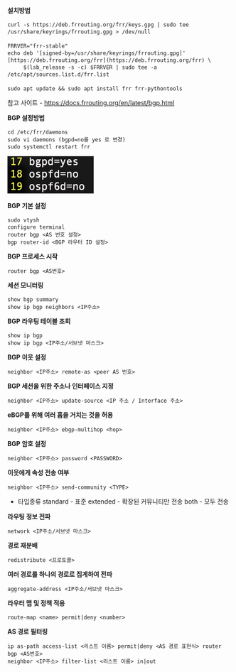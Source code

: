 **설치방법**
```
curl -s https://deb.frrouting.org/frr/keys.gpg | sudo tee /usr/share/keyrings/frrouting.gpg > /dev/null

FRRVER="frr-stable"
echo deb '[signed-by=/usr/share/keyrings/frrouting.gpg]' [https://deb.frrouting.org/frr](https://deb.frrouting.org/frr) \
     $(lsb_release -s -c) $FRRVER | sudo tee -a /etc/apt/sources.list.d/frr.list
     
sudo apt update && sudo apt install frr frr-pythontools
```

참고 사이트 - https://docs.frrouting.org/en/latest/bgp.html

**BGP 설정방법**
```
cd /etc/frr/daemons
sudo vi daemons (bgpd=no를 yes 로 변경)
sudo systemctl restart frr
```
![](img/FRR.png)

**BGP 기본 설정**
```
sudo vtysh
configure terminal
router bgp <AS 번호 설정>
bgp router-id <BGP 라우터 ID 설정>
```

**BGP 프로세스 시작**
```
router bgp <AS번호>
```

**세션 모니터링**
```
show bgp summary
show ip bgp neighbors <IP주소>
```

**BGP 라우팅 테이블 조회**
```
show ip bgp 
show ip bgp <IP주소/서브넷 마스크>
```

**BGP 이웃 설정**
```
neighbor <IP주소> remote-as <peer AS 번호>
```

**BGP 세션을 위한 주소나 인터페이스 지정**
```
neighbor <IP주소> update-source <IP 주소 / Interface 주소>
```

**eBGP를 위해 여러 홉을 거치는 것을 허용**
```
neighbor <IP주소> ebgp-multihop <hop>
```

**BGP 암호 설정**
```
neighbor <IP주소> password <PASSWORD>
```

**이웃에게 속성 전송 여부**
```
neighbor <IP주소> send-community <TYPE>
```
 - 타입종류
	standard - 표준
	extended -  확장된 커뮤니티만 전송
	both - 모두 전송

**라우팅 정보 전파**
```
network <IP주소/서브넷 마스크>
```

**경로 재분배**
```
redistribute <프로토콜>
```

**여러 경로를 하나의 경로로 집계하여 전파**
```
aggregate-address <IP주소/서브넷 마스크>
```

**라우터 맵 및 정책 적용**
```
route-map <name> permit|deny <number>
```

**AS 경로 필터링**

```
ip as-path access-list <리스트 이름> permit|deny <AS 경로 표현식> router bgp <AS번호> 
neighbor <IP주소> filter-list <리스트 이름> in|out
```
